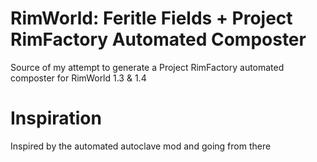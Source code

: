 # RimWorld: Feritle Fields + Project RimFactory Automated Composter
Source of my attempt to generate a Project RimFactory automated composter for RimWorld 1.3 & 1.4

# Inspiration
Inspired by the automated autoclave mod and going from there
